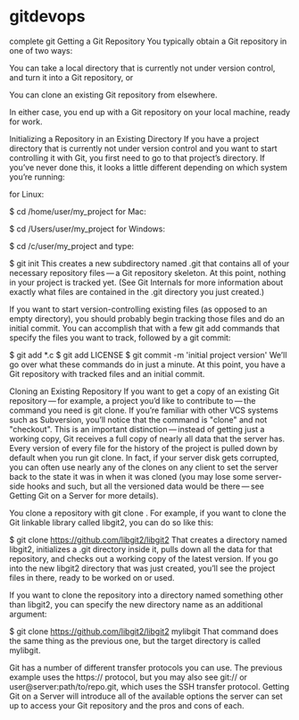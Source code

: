 # gitdevops
complete git
Getting a Git Repository
You typically obtain a Git repository in one of two ways:

You can take a local directory that is currently not under version control, and turn it into a Git repository, or

You can clone an existing Git repository from elsewhere.

In either case, you end up with a Git repository on your local machine, ready for work.

Initializing a Repository in an Existing Directory
If you have a project directory that is currently not under version control and you want to start controlling it with Git, you first need to go to that project’s directory. If you’ve never done this, it looks a little different depending on which system you’re running:

for Linux:

$ cd /home/user/my_project
for Mac:

$ cd /Users/user/my_project
for Windows:

$ cd /c/user/my_project
and type:

$ git init
This creates a new subdirectory named .git that contains all of your necessary repository files — a Git repository skeleton. At this point, nothing in your project is tracked yet. (See Git Internals for more information about exactly what files are contained in the .git directory you just created.)

If you want to start version-controlling existing files (as opposed to an empty directory), you should probably begin tracking those files and do an initial commit. You can accomplish that with a few git add commands that specify the files you want to track, followed by a git commit:

$ git add *.c
$ git add LICENSE
$ git commit -m 'initial project version'
We’ll go over what these commands do in just a minute. At this point, you have a Git repository with tracked files and an initial commit.

Cloning an Existing Repository
If you want to get a copy of an existing Git repository — for example, a project you’d like to contribute to — the command you need is git clone. If you’re familiar with other VCS systems such as Subversion, you’ll notice that the command is "clone" and not "checkout". This is an important distinction — instead of getting just a working copy, Git receives a full copy of nearly all data that the server has. Every version of every file for the history of the project is pulled down by default when you run git clone. In fact, if your server disk gets corrupted, you can often use nearly any of the clones on any client to set the server back to the state it was in when it was cloned (you may lose some server-side hooks and such, but all the versioned data would be there — see Getting Git on a Server for more details).

You clone a repository with git clone <url>. For example, if you want to clone the Git linkable library called libgit2, you can do so like this:

$ git clone https://github.com/libgit2/libgit2
That creates a directory named libgit2, initializes a .git directory inside it, pulls down all the data for that repository, and checks out a working copy of the latest version. If you go into the new libgit2 directory that was just created, you’ll see the project files in there, ready to be worked on or used.

If you want to clone the repository into a directory named something other than libgit2, you can specify the new directory name as an additional argument:

$ git clone https://github.com/libgit2/libgit2 mylibgit
That command does the same thing as the previous one, but the target directory is called mylibgit.

Git has a number of different transfer protocols you can use. The previous example uses the https:// protocol, but you may also see git:// or user@server:path/to/repo.git, which uses the SSH transfer protocol. Getting Git on a Server will introduce all of the available options the server can set up to access your Git repository and the pros and cons of each.

